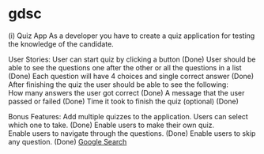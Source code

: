 # gdsc

(i)  Quiz App
As a developer you have to create a quiz application for testing the knowledge of the candidate.

User Stories:
User can start quiz by clicking a button    (Done)
User should be able to see the questions one after the other or all the questions in a list   (Done)
Each question will have 4 choices and single correct answer     (Done)
After finishing the quiz the user should be able to see the following:      
How many answers the user got correct      (Done)
A message that the user passed or failed    (Done)
Time it took to finish the quiz (optional)    (Done)
 
Bonus Features:
Add multiple quizzes to the application. Users can select which one to take.     (Done)
Enable users to make their own quiz.           
Enable users to navigate through the questions.             (Done)
Enable users to skip any question.                          (Done)
<a href="www.google.com">Google Search</a>
